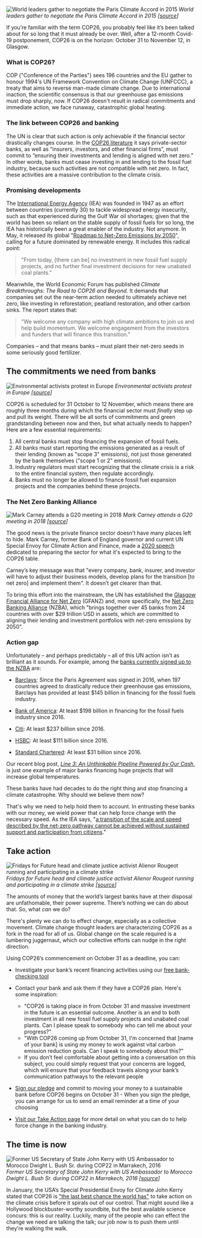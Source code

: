 ![World leaders gather to negotiate the Paris Climate Accord in 2015](/img/uploads/cop-26-success-is-the-only-option-image-1.jpg)
_World leaders gather to negotiate the Paris Climate Accord in 2015 [[source](https://xrb.link/q5W6se)]_

If you’re familiar with the term COP26, you probably feel like it’s been talked about for so long that it must already be over. Well, after a 12-month Covid-19 postponement, COP26 is on the horizon: October 31 to November 12, in Glasgow.

### **What is COP26?**

COP ("Conference of the Parties") sees 196 countries and the EU gather to honour 1994's UN Framework Convention on Climate Change (UNFCCC), a treaty that aims to reverse man-made climate change. Due to international inaction, the scientific consensus is that our greenhouse gas emissions must drop sharply, now. If COP26 doesn't result in radical commitments and immediate action, we face runaway, catastrophic global heating.

### **The link between COP26 and banking**

The UN is clear that such action is only achievable if the financial sector drastically changes course. In the [COP26 literature](https://2nsbq1gn1rl23zol93eyrccj-wpengine.netdna-ssl.com/wp-content/uploads/2021/07/COP26-Explained.pdf) it says private-sector banks, as well as “insurers, investors, and other financial firms”, must commit to “ensuring their investments and lending is aligned with net zero.” In other words, banks must cease investing in and lending to the fossil fuel industry, because such activities are not compatible with net zero. In fact, these activities are a massive contribution to the climate crisis.

### **Promising developments**

The [International Energy Agency](https://www.iea.org/) (IEA) was founded in 1947 as an effort between countries (currently 30) to tackle widespread energy insecurity, such as that experienced during the Gulf War oil shortages; given that the world has been so reliant on the stable supply of fossil fuels for so long, the IEA has historically been a great enabler of the industry. Not anymore. In May, it released its global "[Roadmap to Net-Zero Emissions by 2050](https://www.iea.org/reports/net-zero-by-2050)", calling for a future dominated by renewable energy. It includes this radical point:

> "From today, [there can be] no investment in new fossil fuel supply projects, and no further final investment decisions for new unabated coal plants."

Meanwhile, the World Economic Forum has published _Climate Breakthroughs: The Road to COP26 and Beyond._ It demands that companies set out the near-term action needed to ultimately achieve net zero, like investing in reforestation, peatland restoration, and other carbon sinks. The report states that:

> "We welcome any company with high climate ambitions to join us and help build momentum. We welcome engagement from the investors and funders that will finance this transition."

Companies – and that means banks – must plant their net-zero seeds in some seriously good fertilizer.

## **The commitments we need from banks**

![Environmental activists protest in Europe](/img/uploads/cop-26-success-is-the-only-option-image-2.jpg)
_Environmental activists protest in Europe [[source](https://xrb.link/c90hWL9FG)]_

COP26 is scheduled for 31 October to 12 November, which means there are roughly three months during which the financial sector must _finally_ step up and pull its weight. There will be all sorts of commitments and green grandstanding between now and then, but what actually needs to happen? Here are a few essential requirements:

1.  All central banks must stop financing the expansion of fossil fuels.
2.  All banks must start reporting the emissions generated as a result of their lending (known as "scope 3" emissions), not just those generated by the bank themselves ("scope 1 or 2" emissions).
3.  Industry regulators must start recognizing that the climate crisis is a risk to the entire financial system, then regulate accordingly.
4.  Banks must no longer be allowed to finance fossil fuel expansion projects and the companies behind these projects.

### **The Net Zero Banking Alliance**

![Mark Carney attends a G20 meeting in 2018](/img/uploads/cop-26-success-is-the-only-option-image-3.jpg)
_Mark Carney attends a G20 meeting in 2018 [[source](https://xrb.link/g7A6hf2GXZ)]_

The good news is the private finance sector doesn't have many places left to hide. Mark Carney, former Bank of England governor and current UN Special Envoy for Climate Action and Finance, made a [2020 speech](https://www.reuters.com/breakingviews/guest-view-getting-finance-shape-cop26-2021-04-21/) dedicated to preparing the sector for what it's expected to bring to the COP26 table.

Carney’s key message was that "every company, bank, insurer, and investor will have to adjust their business models, develop plans for the transition [to net zero] and implement them". It doesn’t get clearer than that.

To bring this effort into the mainstream, the UN has established the [Glasgow Financial Alliance for Net Zero](https://racetozero.unfccc.int/net-zero-financial-alliance-launches/) (GFANZ) and, more specifically, the [Net Zero Banking Alliance](https://www.unepfi.org/net-zero-banking/) (NZBA), which "brings together over 45 banks from 24 countries with over \$29 trillion USD in assets, which are committed to aligning their lending and investment portfolios with net-zero emissions by 2050".

### **Action gap**

Unfortunately – and perhaps predictably – all of this UN action isn’t as brilliant as it sounds. For example, among the [banks currently signed up to the NZBA](https://www.unepfi.org/net-zero-banking/members/) are:

-   [Barclays](https://bank.green/banks/barclays): Since the Paris Agreement was signed in 2016, when 197 countries agreed to drastically reduce their greenhouse gas emissions, Barclays has provided at least \$145 billion in financing for the fossil fuels industry.

-   [Bank of America](https://bank.green/banks/bank_of_america): At least \$198 billion in financing for the fossil fuels industry since 2016.

-   [Citi](https://bank.green/banks/citi): At least \$237 billion since 2016.

-   [HSBC](https://bank.green/banks/hsbc): At least \$111 billion since 2016.

-   [Standard Chartered](https://bank.green/banks/standard_chartered): At least \$31 billion since 2016.

Our recent blog post, _[Line 3: An Unthinkable Pipeline Powered by Our Cash](https://bank.green/blog/2021-05-04-line-3)_, is just one example of major banks financing huge projects that will increase global temperatures.

These banks have had decades to do the right thing and stop financing a climate catastrophe. Why should we believe them now?

That's why we need to help hold them to account. In entrusting these banks with our money, we wield power that can help force change with the necessary speed. As the IEA says, "[a transition of the scale and speed described by the net-zero pathway cannot be achieved without sustained support and participation from citizens](https://www.iea.org/reports/net-zero-by-2050)."

## **Take action**

![Fridays for Future head and climate justice activist Alienor Rougeot running and participating in a climate strike](/img/uploads/cop-26-success-is-the-only-option-image-4.jpg)
_Fridays for Future head and climate justice activist Alienor Rougeot running and participating in a climate strike [[source](https://xrb.link/W6N20P8)]_

The amounts of money that the world’s largest banks have at their disposal are unfathomable, their power supreme. There’s nothing we can do about that. So, what _can_ we do?

There's plenty we can do to effect change, especially as a collective movement. Climate change thought leaders are characterizing COP26 as a fork in the road for all of us. Global change on the scale required is a lumbering juggernaut, which our collective efforts can nudge in the right direction.

Using COP26’s commencement on October 31 as a deadline, you can:

-   Investigate your bank’s recent financing activities using our [free bank-checking tool](https://bank.green/take-action)

-   Contact your bank and ask them if they have a COP26 plan. Here's some inspiration:

    -   "COP26 is taking place in from October 31 and massive investment in the future is an essential outcome. Another is an end to both investment in all new fossil fuel supply projects and unabated coal plants. Can I please speak to somebody who can tell me about your progress?"
    -   "With COP26 coming up from October 31, I'm concerned that [name of your bank] is using my money to work against vital carbon emission reduction goals. Can I speak to somebody about this?"
    -   If you don’t feel comfortable about getting into a conversation on this subject, you could simply request that your concerns are logged, which will ensure that your feedback travels along your bank’s communication pathways to the relevant people

-   [Sign our pledge](https://bank.green/pledge) and commit to moving your money to a sustainable bank before COP26 begins on October 31 - When you sign the pledge, you can arrange for us to send an email reminder at a time of your choosing

-   [Visit our Take Action page](https://bank.green/take-action) for more detail on what you can do to help force change in the banking industry.

## **The time is now**

![Former US Secretary of State John Kerry with US Ambassador to Morocco Dwight L. Bush Sr. during COP22 in Marrakech, 2016](/img/uploads/cop-26-success-is-the-only-option-image-5.jpg)
_Former US Secretary of State John Kerry with US Ambassador to Morocco Dwight L. Bush Sr. during COP22 in Marrakech, 2016 [[source](https://xrb.link/xd7F5H92)]_

In January, the USA’s Special Presidential Envoy for Climate John Kerry stated that COP26 is ["the last best chance the world has"](https://www.bbc.co.uk/news/av/world-us-canada-55835266) to take action on the climate crisis before it spirals out of our control. That might sound like a Hollywood blockbuster-worthy soundbite, but the best available science concurs: this is our reality. Luckily, many of the people who can effect the change we need are talking the talk; our job now is to push them until they’re walking the walk.
